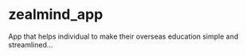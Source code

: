 # zealmind_app
App that helps individual to make their overseas education simple and streamlined...
